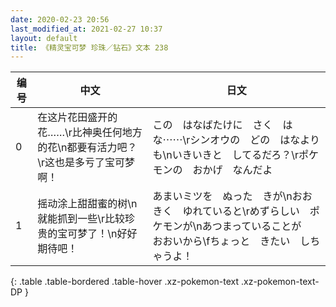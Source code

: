 ```yaml
---
date: 2020-02-23 20:56
last_modified_at: 2021-02-27 10:37
layout: default
title: 《精灵宝可梦 珍珠／钻石》文本 238
---
```

| 编号 | 中文 | 日文 |
| ---- | ---- | ---- |
| 0 | 在这片花田盛开的花……\r比神奥任何地方的花\n都要有活力吧？\r这也是多亏了宝可梦啊！ | この　はなばたけに　さく　はな⋯⋯\rシンオウの　どの　はなよりも\nいきいきと　してるだろ？\rポケモンの　おかげ　なんだよ |
| 1 | 摇动涂上甜甜蜜的树\n就能抓到一些\r比较珍贵的宝可梦了！\n好好期待吧！ | あまいミツを　ぬった　きが\nおおきく　ゆれていると\rめずらしい　ポケモンが\nあつまっていることが　おおいから\fちょっと　きたい　しちゃうよ！ |
{: .table .table-bordered .table-hover .xz-pokemon-text .xz-pokemon-text-DP }